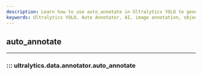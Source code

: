 ```yaml
---
description: Learn how to use auto_annotate in Ultralytics YOLO to generate annotations automatically for your dataset. Simplify object detection workflows.
keywords: Ultralytics YOLO, Auto Annotator, AI, image annotation, object detection, labelling, tool
---
```


## auto_annotate
---
### ::: ultralytics.data.annotator.auto_annotate
<br><br>
